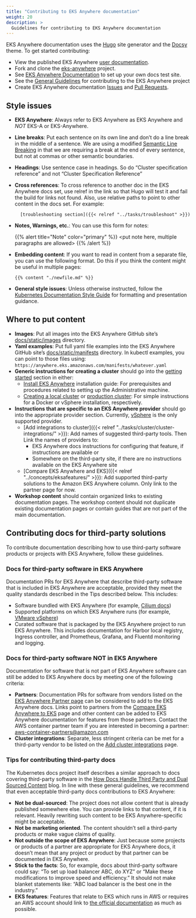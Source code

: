 ```yaml
---
title: "Contributing to EKS Anywhere documentation"
weight: 20
description: >
  Guidelines for contributing to EKS Anywhere documentation
---
```

EKS Anywhere documentation uses the [Hugo](https://gohugo.io/categories/fundamentals) site generator and the [Docsy](https://www.docsy.dev/docs/) theme. To get started contributing:

* View the published EKS Anywhere [user documentation](https://anywhere.eks.amazonaws.com/docs/).
* Fork and clone the [eks-anywhere](https://github.com/aws/eks-anywhere) project.
* See [EKS Anywhere Documentation](https://github.com/aws/eks-anywhere/tree/main/docs) to set up your own docs test site.
* See the [General Guidelines](https://github.com/aws/eks-anywhere/blob/main/docs/content/en/docs/community/contributing.md) for contributing to the EKS Anywhere project
* Create EKS Anywhere documentation [Issues](https://github.com/aws/eks-anywhere/issues) and [Pull Requests](https://github.com/aws/eks-anywhere/pulls).

## Style issues

* **EKS Anywhere**: Always refer to EKS Anywhere as EKS Anywhere and *NOT* EKS-A or EKS-Anywhere.
* **Line breaks**: Put each sentence on its own line and don’t do a line break in the middle of a sentence. 
  We are using a modified [Semantic Line Breaking](https://sembr.org/) in that we are requiring a break at the end of every sentence, but not at commas or other semantic boundaries.
* **Headings**: Use sentence case in headings. So do “Cluster specification reference” and not “Cluster Specification Reference”
* **Cross references**: To cross reference to another doc in the EKS Anywhere docs set, use relref in the link so that Hugo will test it and fail the build for links not found. Also, use relative paths to point to other content in the docs set. For example:
   ```
     [troubleshooting section]({{< relref "../tasks/troubleshoot" >}})
   ```
* **Notes, Warnings, etc.**: You can use this form for notes:
    
    {{% alert title="Note" color="primary" %}}
    <put note here, multiple paragraphs are allowed>
    {{% /alert %}}

* **Embedding content**: If you want to read in content from a separate file, you can use the following format.
  Do this if you think the content might be useful in multiple pages:
  ```
  {{% content "./newfile.md" %}}
  ```
* **General style issues**: Unless otherwise instructed, follow the [Kubernetes Documentation Style Guide](https://kubernetes.io/docs/contribute/style/style-guide/) for formatting and presentation guidance.

## Where to put content

* **Images**: Put all images into the EKS Anywhere GitHub site’s [docs/static/images](https://github.com/aws/eks-anywhere/tree/main/docs/static/images) directory.
* **Yaml examples**: Put full yaml file examples into the EKS Anywhere GitHub site’s [docs/static/manifests](https://github.com/aws/eks-anywhere/tree/main/docs/static/manifests) directory.
  In kubectl examples, you can point to those files using: `https://anywhere.eks.amazonaws.com/manifests/whatever.yaml`
* **Generic instructions for creating a cluster** should go into the [getting started](https://anywhere.eks.amazonaws.com/docs/getting-started/) section in either:
   * [Install EKS Anywhere](https://anywhere.eks.amazonaws.com/docs/getting-started/install/) installation guide: For prerequisites and procedures related to setting up the Administrative machine.
   * [Creating a local cluster](https://anywhere.eks.amazonaws.com/docs/getting-started/local-environment/) or [production cluster](https://anywhere.eks.amazonaws.com/docs/getting-started/production-environment/): For simple instructions for a Docker or vSphere installation, respectively.
* **Instructions that are specific to an EKS Anywhere provider** should go into the appropriate provider section. Currently, [vSphere](https://anywhere.eks.amazonaws.com/docs/reference/vsphere/) is the only supported provider.
  * [Add integrations to cluster]({{< relref "../tasks/cluster/cluster-integrations/" >}}): Add names of suggested third-party tools. Then Link the names of providers to:
    * EKS Anywhere docs instructions for configuring that feature, if instructions are available or
    * Somewhere on the third-party site, if there are no instructions available on the EKS Anywhere site
  * [Compare EKS Anywhere and EKS]({{< relref "../concepts/eksafeatures/" >}}): Add supported third-party solutions to the Amazon EKS Anywhere column.
  Only link to the partner page for now.
* **Workshop content** should contain organized links to existing documentation pages.
  The workshop content should not duplicate existing documentation pages or contain guides that are not part of the main documentation.

## Contributing docs for third-party solutions

To contribute documentation describing how to use third-party software products or projects with EKS Anywhere, follow these guidelines.

### Docs for third-party software in EKS Anywhere

Documentation PRs for EKS Anywhere that describe third-party software that is included in EKS Anywhere are acceptable, provided they meet the quality standards described in the Tips described below. This includes:

* Software bundled with EKS Anywhere (for example, [Cilium docs](https://anywhere.eks.amazonaws.com/docs/tasks/workload/networking-and-security/))
* Supported platforms on which EKS Anywhere runs (for example, [VMware vSphere](https://anywhere.eks.amazonaws.com/docs/reference/vsphere/))
* Curated software that is packaged by the EKS Anywhere project to run EKS Anywhere. This includes documentation for Harbor local registry, Ingress controller, and Prometheus, Grafana, and Fluentd monitoring and logging.

### Docs for third-party software NOT in EKS Anywhere

Documentation for software that is not part of EKS Anywhere software can still be added to EKS Anywhere docs by meeting one of the following criteria:

* **Partners**: Documentation PRs for software from vendors listed on the [EKS Anywhere Partner page](https://aws.amazon.com/eks/eks-anywhere/partners/) can be considered to add to the EKS Anywhere docs.
  Links point to partners from the [Compare EKS Anywhere to EKS](https://anywhere.eks.amazonaws.com/docs/concepts/eksafeatures/) page and other content can be added to EKS Anywhere documentation for features from those partners.
  Contact the AWS container partner team if you are interested in becoming a partner: aws-container-partners@amazon.com
* **Cluster integrations**: Separate, less stringent criteria can be met for a third-party vendor to be listed on the [Add cluster integrations](https://anywhere.eks.amazonaws.com/docs/tasks/cluster/cluster-integrations/) page.

### Tips for contributing third-party docs

The Kubernetes docs project itself describes a similar approach to docs covering third-party software in the [How Docs Handle Third Party and Dual Sourced Content](https://kubernetes.io/blog/2020/05/third-party-dual-sourced-content/) blog.
In line with these general guidelines, we recommend that even acceptable third-party docs contributions to EKS Anywhere:

* **Not be dual-sourced**: The project does not allow content that is already published somewhere else.
  You can provide links to that content, if it is relevant. Heavily rewriting such content to be EKS Anywhere-specific might be acceptable.
* **Not be marketing oriented**. The content shouldn’t sell a third-party products or make vague claims of quality.
* **Not outside the scope of EKS Anywhere**:  Just because some projects or products of a partner are appropriate for EKS Anywhere docs, it doesn’t mean that any project or product by that partner can be documented in EKS Anywhere.
* **Stick to the facts**:  So, for example, docs about third-party software could say: “To set up load balancer ABC, do XYZ” or “Make these modifications to improve speed and efficiency.” It should not make blanket statements like: “ABC load balancer is the best one in the industry.”
* **EKS features**: Features that relate to EKS which runs in AWS or requires an AWS account should link to [the official documentation](https://docs.aws.amazon.com/eks/latest/) as much as possible.
